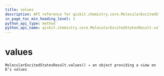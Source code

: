 ```yaml
---
title: values
description: API reference for qiskit.chemistry.core.MolecularExcitedStatesResult.values
in_page_toc_min_heading_level: 1
python_api_type: method
python_api_name: qiskit.chemistry.core.MolecularExcitedStatesResult.values
---
```


# values

<span id="qiskit.chemistry.core.MolecularExcitedStatesResult.values" />

`MolecularExcitedStatesResult.values() → an object providing a view on D’s values`

